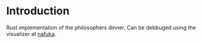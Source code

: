 # Introduction

Rust implementation of the philosophers dinner.
Can be debbuged using the visualizer at [nafuka](https://nafuka11.github.io/philosophers-visualizer/).

